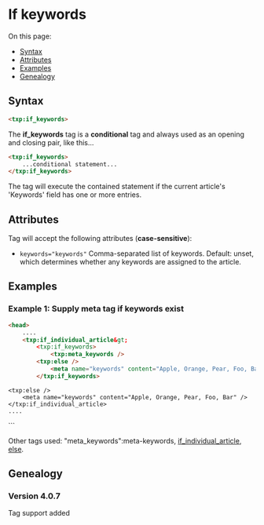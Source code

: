 # If keywords

On this page:

* [Syntax](#user-content-syntax)
* [Attributes](#user-content-attributes)
* [Examples](#user-content-examples)
* [Genealogy](#user-content-genealogy)

## Syntax

```html
<txp:if_keywords>
```

The **if_keywords** tag is a __conditional__ tag and always used as an opening and closing pair, like this...

```html
<txp:if_keywords>
    ...conditional statement...
</txp:if_keywords>
```

The tag will execute the contained statement if the current article's 'Keywords' field has one or more entries.

## Attributes

Tag will accept the following attributes (**case-sensitive**):

* `keywords="keywords"`
Comma-separated list of keywords.
Default: unset, which determines whether any keywords are assigned to the article.

## Examples

### Example 1: Supply meta tag if keywords exist

```html
<head>
    ....
    <txp:if_individual_article&gt;
        <txp:if_keywords>
            <txp:meta_keywords />
        <txp:else />
            <meta name="keywords" content="Apple, Orange, Pear, Foo, Bar" />
        </txp:if_keywords>
```

    <txp:else />
        <meta name="keywords" content="Apple, Orange, Pear, Foo, Bar" />
    </txp:if_individual_article>
    ....
</head>
```

Other tags used: "meta_keywords":meta-keywords, [if_individual_article](if-individual-article), [else](else).

## Genealogy

### Version 4.0.7

Tag support added
